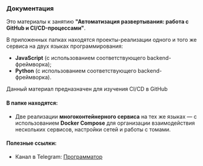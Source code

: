 ### Документация

Это материалы к занятию **"Автоматизация развертывания: работа с GitHub и CI/CD-процессами"**.

В приложенных папках находятся проекты-реализации одного и того же сервиса на двух языках программирования:
- **JavaScript** (с использованием соответствующего backend-фреймворка);
- **Python** (с использованием соответствующего backend-фреймворка).

Данный материал предназначен для изучения CI/CD в GitHub

#### В папке находятся:
- Две реализации **многоконтейнерного сервиса** на тех же языках — с использованием **Docker Compose** для организации взаимодействия нескольких сервисов, настройки сетей и работы с томами.

#### Полезные ссылки:
- Канал в Telegram: [Программатор](https://t.me/programtor)
